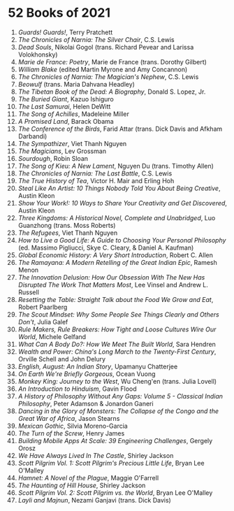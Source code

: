# 52 Books of 2021

1. *Guards! Guards!*, Terry Pratchett
2. *The Chronicles of Narnia: The Silver Chair*, C.S. Lewis
3. *Dead Souls*, Nikolai Gogol (trans. Richard Pevear and Larissa Volokhonsky)
4. *Marie de France: Poetry*, Marie de France (trans. Dorothy Gilbert)
5. *William Blake* (edited Martin Myrone and Amy Concannon)
6. *The Chronicles of Narnia: The Magician's Nephew*, C.S. Lewis
7. *Beowulf* (trans. Maria Dahvana Headley)
8. *The Tibetan Book of the Dead: A Biography*, Donald S. Lopez, Jr.
9. *The Buried Giant*, Kazuo Ishiguro
10. *The Last Samurai*, Helen DeWitt
11. *The Song of Achilles*, Madeleine Miller
12. *A Promised Land*, Barack Obama
13. *The Conference of the Birds*, Farid Attar (trans. Dick Davis and Afkham Darbandi)
14. *The Sympathizer*, Viet Thanh Nguyen
15. *The Magicians*, Lev Grossman
16. *Sourdough*, Robin Sloan
17. *The Song of Kieu: A New Lament*, Nguyen Du (trans. Timothy Allen)
18. *The Chronicles of Narnia: The Last Battle*, C.S. Lewis
19. *The True History of Tea*, Victor H. Mair and Erling Hoh
20. *Steal Like An Artist: 10 Things Nobody Told You About Being Creative*, Austin Kleon
21. *Show Your Work!: 10 Ways to Share Your Creativity and Get Discovered*, Austin Kleon
22. *Three Kingdoms: A Historical Novel, Complete and Unabridged*, Luo Guanzhong (trans. Moss Roberts)
23. *The Refugees*, Viet Thanh Nguyen
24. *How to Live a Good Life: A Guide to Choosing Your Personal Philosophy* (ed. Massimo Pigliucci, Skye C. Cleary, & Daniel A. Kaufman)
25. *Global Economic History: A Very Short Introduction*, Robert C. Allen
26. *The Ramayana: A Modern Retelling of the Great Indian Epic*, Ramesh Menon
27. *The Innovation Delusion: How Our Obsession With The New Has Disrupted The Work That Matters Most*, Lee Vinsel and Andrew L. Russell
28. *Resetting the Table: Straight Talk about the Food We Grow and Eat*, Robert Paarlberg
29. *The Scout Mindset: Why Some People See Things Clearly and Others Don't*, Julia Galef
30. *Rule Makers, Rule Breakers: How Tight and Loose Cultures Wire Our World*, Michele Gelfand
31. *What Can A Body Do?: How We Meet The Built World*, Sara Hendren
32. *Wealth and Power: China's Long March to the Twenty-First Century*, Orville Schell and John Delury
33. *English, August: An Indian Story*, Upamanyu Chatterjee
34. *On Earth We're Briefly Gorgeous*, Ocean Vuong
35. *Monkey King: Journey to the West*, Wu Cheng'en (trans. Julia Lovell)
36. *An Introduction to Hinduism*, Gavin Flood
37. *A History of Philosophy Without Any Gaps: Volume 5 - Classical Indian Philosophy*, Peter Adamson & Jonardon Ganeri
38. *Dancing in the Glory of Monsters: The Collapse of the Congo and the Great War of Africa*, Jason Stearns
39. *Mexican Gothic*, Silvia Moreno-Garcia
40. *The Turn of the Screw*, Henry James
41. *Building Mobile Apps At Scale: 39 Engineering Challenges*, Gergely Orosz
42. *We Have Always Lived In The Castle*, Shirley Jackson
43. *Scott Pilgrim Vol. 1: Scott Pilgrim's Precious Little Life*, Bryan Lee O'Malley
44. *Hamnet: A Novel of the Plague*, Maggie O'Farrell
45. *The Haunting of Hill House*, Shirley Jackson
46. *Scott Pilgrim Vol. 2: Scott Pilgrim vs. the World*, Bryan Lee O'Malley
47. *Layli and Majnun*, Nezami Ganjavi (trans. Dick Davis)
